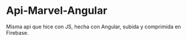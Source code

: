 # Api-Marvel-Angular
Misma api que hice con JS, hecha con Angular, subida y comprimida en Firebase.

